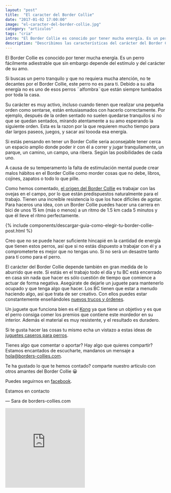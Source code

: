 ```yaml
---
layout: "post"
title:  "El caracter del Border Collie"
date: "2017-01-02 17:00:00"
image: "el-caracter-del-border-collie.jpg"
category: "articulos"
tags: "cria"
intro: "El Border Collie es conocido por tener mucha energía. Es un perro fácilmente adiestrable que sin embargo depende del estímulo y del carácter de su amo..."
description: "Describimos las características del carácter del Border Collie. El Border Collie tiene un carácter singular y es exigente con su dueño"
---
```


El Border Collie es conocido por tener mucha energía. Es un perro fácilmente adiestrable que sin embargo depende del estímulo y del carácter de su amo.

Si buscas un perro tranquilo y que no requiera mucha atención, no te decantes por el Border Collie, este perro no es para ti. Debido a su alta energía no es uno de esos perros ¨alfombra¨que están siempre tumbados por toda la casa.

Su carácter es muy activo,  incluso cuando tienen que realizar una pequeña orden como sentarse, están entusiasmados con hacerlo correctamente. Por ejemplo, después de la orden sentado no suelen quedarse tranquilos si no que se quedan sentados, mirando atentamente a su amo esperando la siguiente orden. Esta es la razon por la que requieren mucho tiempo para dar largos paseos, juegos, y sacar así toooda esa energía.

Si estás pensando en tener un Border Collie seria aconsejable tener cerca un espacio amplio donde poder ir con él a correr y jugar tranquilamente, un parque, un camino, un campo, una ribera. Según las posibilidades de cada uno.

A causa de su temperamento la falta de estimulación mental puede crear malos hábitos en el Border Collie como morder cosas que no debe, libros, cojines, zapatos o todo lo que pille.

Como hemos comentado, [el origen del Border Collie](http://www.borders-collies.com/raza-de-perro-border-collie/) es trabajar con las ovejas en el campo, por lo que están predispuestos naturalmente para el trabajo. Tienen una increíble resistencia lo que los hace  difíciles de agotar. Para haceros una idea, con un Border Collie puedes hacer una carrera en bici de  unos 15 km (más o menos) a un ritmo de 1.5 km cada 5 minutos y que él lleve el ritmo perfectamente.

{% include components/descargar-guia-como-elegir-tu-border-collie-post.html %}

Creo que no se puede hacer suficiente hincapié en la cantidad de energía que tienen estos perros, así que si no estás dispuesto a trabajar con él y a comprometerte  es mejor que no tengas uno. Si no será un desastre tanto para tí como para el perro.

El carácter del Border Collie depende también en gran medida de lo aburrido que este. Si estás en el trabajo todo el día y tu BC está encerrado en casa sin nada que hacer es sólo cuestión de tiempo que comience a actuar de forma negativa. Asegúrate de dejarle un juguete para mantenerlo ocupado y que tenga algo que hacer. Los BC tienen que estar a menudo haciendo algo, así que trata de ser creativo.  Con ellos puedes estar constantemente enseñándoles <a href="{{ site.url }}/border-collie-adiestramiento/">nuevos trucos y órdenes</a>.

Un juguete que funciona bien es el [Kong](https://www.amazon.es/Classic-Dog-Toy-Medium-Red/dp/B000AYN7LU/ref=as_li_ss_tl?ie=UTF8&qid=1498466164&sr=8-1&keywords=kong&linkCode=ll1&tag=lasaspirad-21&linkId=bef48763ebe0e7a414dd272ffeca936b) ya que tiene un objetivo y es que el perro consiga comer los premios que contiene este mordedor en su interior. Además el material es muy resistente, y el resultado es duradero.

Si te gusta hacer las cosas tu mismo echa un vistazo a estas ideas de <a href="{{ site.url }}/4-juguetes-caseros-para-perros/">juguetes caseros para perros</a>.

Tienes algo que comentar o aportar? Hay algo que quieres compartir? Estamos encantados de escucharte, mandanos un mensaje a hola@borders-collies.com.

Te ha gustado lo que te hemos contado? comparte nuestro articulo con otros amantes del Border Collie 😀

Puedes seguirnos en <a href="https://www.facebook.com/borderscolliescom/">facebook</a>.

Estamos en contacto

— Sara de borders-collies.com

<div class="text-center">
  <iframe src="https://rcm-eu.amazon-adsystem.com/e/cm?o=30&p=22&l=ur1&category=pets&banner=00S1N256W5CYHCQZ5AG2&f=ifr&linkID=66ceab1cc6f0385fe5f60ea8ba5e3fb1&t=bordecolli06-21&tracking_id=bordecolli06-21" width="250" height="250" scrolling="no" border="0" marginwidth="0" style="border:none;" frameborder="0"></iframe>
</div>
